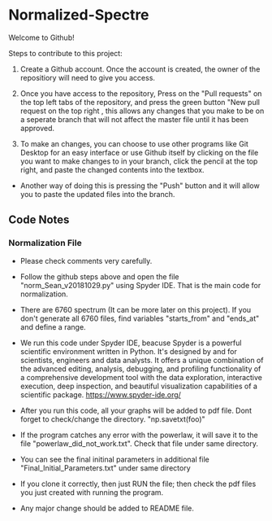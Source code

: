 # Normalized-Spectre

Welcome to Github!

Steps to contribute to this project:

1. Create a Github account. Once the account is created, the owner of the repositiory will need to give you access.

2. Once you have access to the repository, Press on the "Pull requests" on the top left tabs of the repository, and press the green button "New pull request on the top right , this allows any changes that you make to be on a seperate branch that will not affect the master file until it has been approved. 

3. To make an changes, you can choose to use other programs like Git Desktop for an easy interface or use Github itself by clicking on the file you want to make changes to in your branch, click the pencil at the top right, and paste the changed contents into the textbox.
  - Another way of doing this is pressing the "Push" button and it will allow you to paste the updated files into the branch.


## Code Notes

### Normalization File

- Please check comments very carefully.

- Follow the github steps above and open the file "norm_Sean_v20181029.py" using Spyder IDE. That is the main code for normalization.
    
- There are 6760 spectrum (It can be more later on this project). If you don't generate all 6760 files, find variables "starts_from" and "ends_at" and define a range.

- We run this code under Spyder IDE, beacuse Spyder is a powerful scientific environment written in Python. It's designed by and for scientists, engineers and data analysts. It offers a unique combination of the advanced editing, analysis, debugging, and profiling functionality of a comprehensive development tool with the data exploration, interactive execution, deep inspection, and beautiful visualization capabilities of a scientific package. https://www.spyder-ide.org/

- After you run this code, all your graphs will be added to pdf file. Dont forget to check/change the directory. "np.savetxt(foo)"

- If the program catches any error with the powerlaw, it will save it to the file "powerlaw_did_not_work.txt". Check that file under same directory.

- You can see the final initinal parameters in additional file "Final_Initial_Parameters.txt" under same directory

- If you clone it correctly, then just RUN the file; then check the pdf files you just created with running the program.

- Any major change should be added to README file.

 